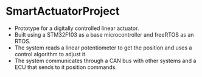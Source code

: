 # SmartActuatorProject

- Prototype for a digitally controlled linear actuator.
- Built using a STM32F103 as a base microcontroller and freeRTOS as an
RTOS.
- The system reads a linear potentiometer to get the position and uses a control algorithm to adjust it. 
- The system communicates through a CAN bus with other systems and a ECU that sends to it position commands.
